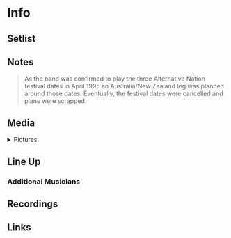 # Info

## Setlist

## Notes

> As the band was confirmed to play the three Alternative Nation festival dates in April 1995 an Australia/New Zealand leg was planned around those dates. Eventually, the festival dates were cancelled and plans were scrapped.

## Media 

<details>
  <summary>Pictures</summary>
  <!--<img alt="Setlist" title="Setlist" src="_.jpg" height="200" />-->
</details>

## Line Up

### Additional Musicians

## Recordings

## Links

	
